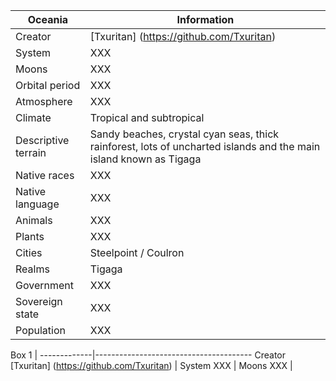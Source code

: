 Oceania        | Information            
---------------|---------------
Creator | [Txuritan] (https://github.com/Txuritan)
System  | XXX     
Moons | XXX
Orbital period | XXX
Atmosphere | XXX
Climate | Tropical and subtropical
Descriptive terrain | Sandy beaches, crystal cyan seas, thick rainforest, lots of uncharted islands and the main island known as Tigaga
Native races | XXX
Native language | XXX
Animals | XXX
Plants | XXX
Cities | Steelpoint / Coulron
Realms | Tigaga 
Government | XXX
Sovereign state | XXX
Population | XXX

Box 1        | 
-------------|---------------------------------------
Creator      [Txuritan] (https://github.com/Txuritan) |
System       XXX                                      |
Moons        XXX                                      |


